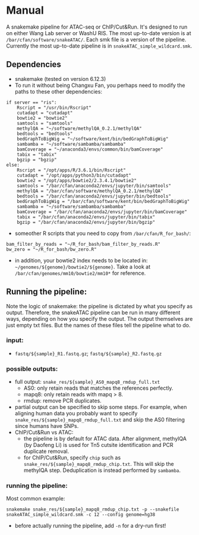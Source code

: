 # Manual
A snakemake pipeline for ATAC-seq or ChIP/Cut&Run. It's designed to run on either Wang Lab server or WashU RIS. The most up-to-date version is at `/bar/cfan/software/snakeATAC/`. Each smk file is a version of the pipeline. Currently the most up-to-date pipeline is in `snakeATAC_simple_wildcard.smk`.
## Dependencies
* snakemake (tested on version 6.12.3)
* To run it without being Changxu Fan, you perhaps need to modify the paths to these other dependencies:
```
if server == "ris":
    Rscript = "/usr/bin/Rscript"
    cutadapt = "cutadapt"
    bowtie2 = "bowtie2"
    samtools = "samtools"
    methylQA = "~/software/methylQA_0.2.1/methylQA"
    bedtools = "bedtools"
    bedGraphToBigWig = "~/software/kent/bin/bedGraphToBigWig"
    sambamba = "~/software/sambamba/sambamba"
    bamCoverage = "~/anaconda3/envs/common/bin/bamCoverage"
    tabix = "tabix"
    bgzip = "bgzip"
else:
    Rscript = "/opt/apps/R/3.6.1/bin/Rscript"
    cutadapt = "/opt/apps/python3/bin/cutadapt"
    bowtie2 = "/opt/apps/bowtie2/2.3.4.1/bowtie2"
    samtools = "/bar/cfan/anaconda2/envs/jupyter/bin/samtools"
    methylQA = "/bar/cfan/software/methylQA_0.2.1/methylQA"
    bedtools = "/bar/cfan/anaconda2/envs/jupyter/bin/bedtools"
    bedGraphToBigWig = "/bar/cfan/software/kent/bin/bedGraphToBigWig"
    sambamba = "~/software/sambamba/sambamba"
    bamCoverage = "/bar/cfan/anaconda2/envs/jupyter/bin/bamCoverage"
    tabix = "/bar/cfan/anaconda2/envs/jupyter/bin/tabix"
    bgzip = "/bar/cfan/anaconda2/envs/jupyter/bin/bgzip"
```
* someother R scripts that you need to copy from `/bar/cfan/R_for_bash/`:
```
bam_filter_by_reads = "~/R_for_bash/bam_filter_by_reads.R"
bw_zero = "~/R_for_bash/bw_zero.R"
```
* in addition, your bowtie2 index needs to be located in: `~/genomes/${genome}/bowtie2/${genome}`. Take a look at `/bar/cfan/genomes/mm10/bowtie2/mm10*` for reference.

## Running the pipeline:
Note the logic of snakemake: the pipeline is dictated by what you specify as output. Therefore, the snakeATAC pipeline can be run in many different ways, depending on how you specify the output. The output themselves are just empty txt files. But the names of these files tell the pipeline what to do. 

### input:
* `fastq/${sample}_R1.fastq.gz`; `fastq/${sample}_R2.fastq.gz`
### possible outputs:
* full output: `snake_res/${sample}_AS0_mapq8_rmdup_full.txt`
    * AS0: only retain reads that matches the references perfectly.
    * mapq8: only retain reads with mapq > 8.
    * rmdup: remove PCR duplicates.
* partial output can be specified to skip some steps. For example, when aligning human data you probably want to specify `snake_res/${sample}_mapq8_rmdup_full.txt` and skip the AS0 filtering since humans have SNPs.
* ChIP/Cut&Run vs ATAC: 
    * the pipeline is by default for ATAC data. After alignment, methylQA (by Daofeng Li) is used for Tn5 cutsite identification and PCR duplicate removal.
    * for ChIP/Cut&Run, specify `chip` such as `snake_res/${sample}_mapq8_rmdup_chip.txt`. This will skip the methylQA step. Deduplication is instead performed by `sambamba`.

### running the pipeline:
Most common example:
```
snakemake snake_res/${sample}_mapq8_rmdup_chip.txt -p --snakefile snakeATAC_simple_wildcard.smk -c 12 --config genome=hg38
```
* before actually running the pipeline, add `-n` for a dry-run first!

